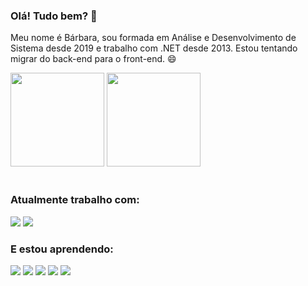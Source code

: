 ### Olá! Tudo bem? 👋

Meu nome é Bárbara, sou formada em Análise e Desenvolvimento de Sistema desde 2019 e trabalho com .NET desde 2013. Estou tentando migrar do back-end para o front-end. 😄

<div>
  <!--<img height="180em" src="https://github-readme-stats.vercel.app/api?username=barbarapxto&show_icons=true&theme=radical" />-->
  <img height="150em" src="https://github-readme-stats.vercel.app/api/top-langs/?username=barbarapxto&layout=compact&theme=outrun" />
  <img height="150em" src="https://github-readme-stats.vercel.app/api?username=barbarapxto&theme=outrun&show_icons=true" />
 </div>
<br>

<h3>Atualmente trabalho com:</h3>
<div>
  <img src="https://img.shields.io/badge/C%23-239120?style=for-the-badge&logo=c-sharp&logoColor=white">
  <img src="https://img.shields.io/badge/.NET-5C2D91?style=for-the-badge&logo=.net&logoColor=white">
</div>

<h3>E estou aprendendo:</h3>
<div>
  <img src="https://img.shields.io/badge/HTML5-E34F26?style=for-the-badge&logo=html5&logoColor=white">
  <img src="https://img.shields.io/badge/CSS3-1572B6?style=for-the-badge&logo=css3&logoColor=white">
  <img src="https://img.shields.io/badge/JavaScript-F7DF1E?style=for-the-badge&logo=javascript&logoColor=black">
  <img src="https://img.shields.io/badge/Sass-CC6699?style=for-the-badge&logo=sass&logoColor=white">
  <img src="https://img.shields.io/badge/Vue.js-35495E?style=for-the-badge&logo=vue.js&logoColor=4FC08D">
  <!--<img src="https://img.shields.io/badge/React-20232A?style=for-the-badge&logo=react&logoColor=61DAFB">-->
</div>

